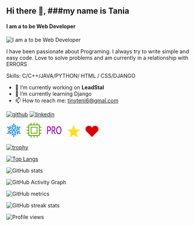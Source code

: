 
## Hi there 👋, ###my name is Tania
#### I am a to be Web Developer
![I am a to be Web Developer](https://media-exp1.licdn.com/dms/image/D5603AQHmwKcKsyrDJQ/profile-displayphoto-shrink_400_400/0/1642435503516?e=1649289600&v=beta&t=nATATm7mDWGKwjsuWLjkj8eK7r5Sd_34U5cl4RbIWzo)

I have been passionate about Programing. I always try to write simple and easy code.
Love to solve problems and am currently in a relationship with ERRORS

Skills: C/C++/JAVA/PYTHON/ HTML / CSS/DJANGO

- 🔭 I’m currently working on <b>LeadStal</b> 
- 🌱 I’m currently learning Django 
- 📫 How to reach me: tinyteni6@gmal.com 


[<img src='https://cdn.jsdelivr.net/npm/simple-icons@3.0.1/icons/github.svg' alt='github' height='40'>](https://github.com/https://github.com/TahminaTania)  [<img src='https://cdn.jsdelivr.net/npm/simple-icons@3.0.1/icons/linkedin.svg' alt='linkedin' height='40'>](https://www.linkedin.com/in/https://www.linkedin.com/in/tahmina-tania//)  

<a href='https://archiveprogram.github.com/'><img src='https://raw.githubusercontent.com/acervenky/animated-github-badges/master/assets/acbadge.gif' width='40' height='40'></a> <a href='https://docs.github.com/en/developers'><img src='https://raw.githubusercontent.com/acervenky/animated-github-badges/master/assets/devbadge.gif' width='40' height='40'></a> <a href='https://github.com/pricing'><img src='https://raw.githubusercontent.com/acervenky/animated-github-badges/master/assets/pro.gif' width='40' height='40'></a> <a href='https://stars.github.com/'><img src='https://raw.githubusercontent.com/acervenky/animated-github-badges/master/assets/starbadge.gif' width='35' height='35'></a> <a href='https://docs.github.com/en/github/supporting-the-open-source-community-with-github-sponsors'><img src='https://raw.githubusercontent.com/acervenky/animated-github-badges/master/assets/sponsorbadge.gif' width='35' height='35'></a> 

[![trophy](https://github-profile-trophy.vercel.app/?username=https://github.com/TahminaTania)](https://github.com/ryo-ma/github-profile-trophy)

[![Top Langs](https://github-readme-stats.vercel.app/api/top-langs/?username=https://github.com/TahminaTania)](https://github.com/anuraghazra/github-readme-stats)

![GitHub stats](https://github-readme-stats.vercel.app/api?username=https://github.com/TahminaTania&show_icons=true&count_private=true)  

![GitHub Activity Graph](https://activity-graph.herokuapp.com/graph?username=https://github.com/TahminaTania)  

![GitHub metrics](https://metrics.lecoq.io/https://github.com/TahminaTania)  

![GitHub streak stats](https://github-readme-streak-stats.herokuapp.com/?user=https://github.com/TahminaTania)  

![Profile views](https://gpvc.arturio.dev/https://github.com/TahminaTania)  
